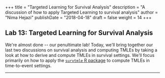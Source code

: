 +++
title = "Targeted Learning for Survival Analysis"
description = "A discussion of how to apply Targeted Learning to survival analysis"
author = "Nima Hejazi"
publishDate = "2018-04-18"
draft = false
weight = 14
+++

## Lab 13: Targeted Learning for Survival Analysis

We're almost done -- our penultimate lab! Today, we'll bring together our last
two discussions on survival analysis and computing TMLEs by taking a look at how
to derive and compute TMLEs in survival settings. We'll focus primarily on how
to apply the [`survtmle` R
package](https://github.com/benkeser/survtmle) to compute TMLEs in time-to-event
settings.

---
